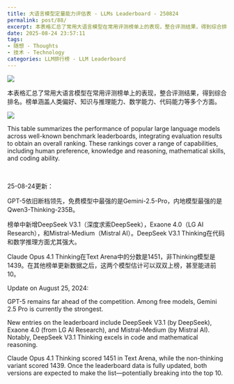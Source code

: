 ```yaml
---
title: 大语言模型定量能力评估表 - LLMs Leaderboard - 250824
permalink: post/88/
excerpt: 本表格汇总了常用大语言模型在常用评测榜单上的表现，整合评测结果，得到综合排名。榜单涵盖人类偏好、知识与推理能力、数学能力、代码能力等多个方面。<br> This table summarizes the performance of popular large language models across well-known benchmark leaderboards, integrating evaluation results to obtain an overall ranking. These rankings cover a range of capabilities, including human preference, knowledge and reasoning, mathematical skills, and coding ability.
date: 2025-08-24 23:57:11
tags: 
- 随想 - Thoughts
- 技术 - Technology
categories: LLM排行榜 - LLM Leaderboard
---
```


![](zh.png)

本表格汇总了常用大语言模型在常用评测榜单上的表现，整合评测结果，得到综合排名。榜单涵盖人类偏好、知识与推理能力、数学能力、代码能力等多个方面。

![](en.png)

This table summarizes the performance of popular large language models across well-known benchmark leaderboards, integrating evaluation results to obtain an overall ranking. These rankings cover a range of capabilities, including human preference, knowledge and reasoning, mathematical skills, and coding ability.

<br>

25-08-24更新：

GPT-5依旧断档领先，免费模型中最强的是Gemini-2.5-Pro，内地模型最强的是Qwen3-Thinking-235B。

榜单中新增DeepSeek V3.1（深度求索DeepSeek），Exaone 4.0（LG AI Research），和Mistral-Medium（Mistral AI）。DeepSeek V3.1 Thinking在代码和数学推理方面尤其强大。

Claude Opus 4.1 Thinking在Text Arena中的分数是1451，非Thinking模型是1439。在其他榜单更新数据之后，这两个模型估计可以双双上榜，甚至能进前10。

Update on August 25, 2024:

GPT-5 remains far ahead of the competition. Among free models, Gemini 2.5 Pro is currently the strongest.

New entries on the leaderboard include DeepSeek V3.1 (by DeepSeek), Exaone 4.0 (from LG AI Research), and Mistral-Medium (by Mistral AI). Notably, DeepSeek V3.1 Thinking excels in code and mathematical reasoning.

Claude Opus 4.1 Thinking scored 1451 in Text Arena, while the non-thinking variant scored 1439. Once the leaderboard data is fully updated, both versions are expected to make the list—potentially breaking into the top 10.